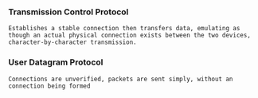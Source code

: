 ### Transmission Control Protocol
	Establishes a stable connection then transfers data, emulating as though an actual physical connection exists between the two devices, character-by-character transmission.
### User Datagram Protocol
	Connections are unverified, packets are sent simply, without an connection being formed
	